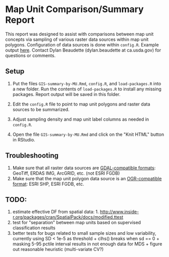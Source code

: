 # Map Unit Comparison/Summary Report

This report was designed to assist with comparisons between map unit concepts via sampling of various raster data sources within map unit polygons. Configuration of data sources is done within `config.R`. Example output [here](http://dylanbeaudette.github.io/static/GIS-summary-by-MU.html). Contact Dylan Beaudette (dylan.beaudette at ca.usda.gov) for questions or comments.


## Setup
1. Put the files `GIS-summary-by-MU.Rmd`, `config.R`, and `load-packages.R` into a new folder. Run the contents of `load-packages.R` to install any missing packages. Report output will be saved in this folder.

2. Edit the `config.R` file to point to map unit polygons and raster data sources to be summarized.

3. Adjust sampling density and map unit label columns as needed in `config.R`.

4. Open the file `GIS-summary-by-MU.Rmd` and click on the "Knit HTML" button in RStudio.

## Troubleshooting
1. Make sure that all raster data sources are [GDAL-compatible formats](http://www.gdal.org/formats_list.html): GeoTiff, ERDAS IMG, ArcGRID, etc. (not ESRI FGDB)
2. Make sure that the map unit polygon data source is an [OGR-compatible format](http://www.gdal.org/ogr_formats.html): ESRI SHP, ESRI FGDB, etc.

## TODO: 
  1. estimate effective DF from spatial data: 
    1. http://www.inside-r.org/packages/cran/SpatialPack/docs/modified.ttest
  2. test for "separation" between map units based on supervised classification results
  3. better tests for bugs related to small sample sizes and low variability, currently using SD < 1e-5 as threshold
    + clhs() breaks when sd == 0
    + masking 5-95 pctile interval results in not enough data for MDS
    + figure out reasonable heuristic (multi-variate CV?)
  
